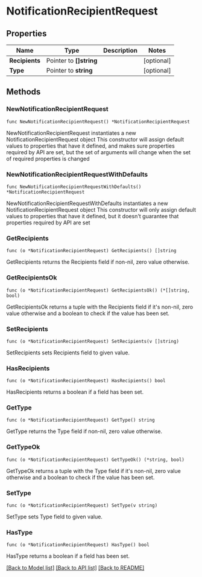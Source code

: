 # NotificationRecipientRequest

## Properties

Name | Type | Description | Notes
------------ | ------------- | ------------- | -------------
**Recipients** | Pointer to **[]string** |  | [optional] 
**Type** | Pointer to **string** |  | [optional] 

## Methods

### NewNotificationRecipientRequest

`func NewNotificationRecipientRequest() *NotificationRecipientRequest`

NewNotificationRecipientRequest instantiates a new NotificationRecipientRequest object
This constructor will assign default values to properties that have it defined,
and makes sure properties required by API are set, but the set of arguments
will change when the set of required properties is changed

### NewNotificationRecipientRequestWithDefaults

`func NewNotificationRecipientRequestWithDefaults() *NotificationRecipientRequest`

NewNotificationRecipientRequestWithDefaults instantiates a new NotificationRecipientRequest object
This constructor will only assign default values to properties that have it defined,
but it doesn't guarantee that properties required by API are set

### GetRecipients

`func (o *NotificationRecipientRequest) GetRecipients() []string`

GetRecipients returns the Recipients field if non-nil, zero value otherwise.

### GetRecipientsOk

`func (o *NotificationRecipientRequest) GetRecipientsOk() (*[]string, bool)`

GetRecipientsOk returns a tuple with the Recipients field if it's non-nil, zero value otherwise
and a boolean to check if the value has been set.

### SetRecipients

`func (o *NotificationRecipientRequest) SetRecipients(v []string)`

SetRecipients sets Recipients field to given value.

### HasRecipients

`func (o *NotificationRecipientRequest) HasRecipients() bool`

HasRecipients returns a boolean if a field has been set.

### GetType

`func (o *NotificationRecipientRequest) GetType() string`

GetType returns the Type field if non-nil, zero value otherwise.

### GetTypeOk

`func (o *NotificationRecipientRequest) GetTypeOk() (*string, bool)`

GetTypeOk returns a tuple with the Type field if it's non-nil, zero value otherwise
and a boolean to check if the value has been set.

### SetType

`func (o *NotificationRecipientRequest) SetType(v string)`

SetType sets Type field to given value.

### HasType

`func (o *NotificationRecipientRequest) HasType() bool`

HasType returns a boolean if a field has been set.


[[Back to Model list]](../README.md#documentation-for-models) [[Back to API list]](../README.md#documentation-for-api-endpoints) [[Back to README]](../README.md)



